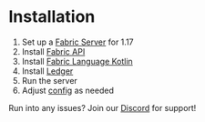 # Installation

1. Set up a [Fabric Server](https://fabricmc.net/wiki/tutorial:installing_minecraft_fabric_server) for 1.17
2. Install [Fabric API](https://www.curseforge.com/minecraft/mc-mods/fabric-api)
3. Install [Fabric Language Kotlin](https://www.curseforge.com/minecraft/mc-mods/fabric-language-kotlin/)
4. Install [Ledger](https://www.curseforge.com/minecraft/mc-mods/ledger)
5. Run the server
6. Adjust [config](config.md) as needed

Run into any issues? Join our [Discord](https://discord.gg/UxHnDWr) for support!